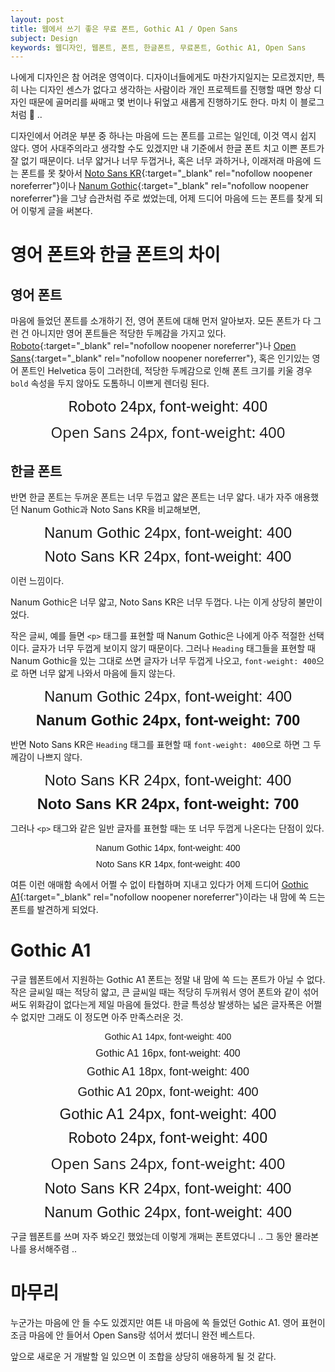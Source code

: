 ```yaml
---
layout: post
title: 웹에서 쓰기 좋은 무료 폰트, Gothic A1 / Open Sans
subject: Design
keywords: 웹디자인, 웹폰트, 폰트, 한글폰트, 무료폰트, Gothic A1, Open Sans
---
```


나에게 디자인은 참 어려운 영역이다.
디자이너들에게도 마찬가지일지는 모르겠지만,
특히 나는 디자인 센스가 없다고 생각하는 사람이라
개인 프로젝트를 진행할 때면 항상 디자인 때문에 골머리를 싸매고
몇 번이나 뒤엎고 새롭게 진행하기도 한다. 마치 이 블로그 처럼 🙂 ..

디자인에서 어려운 부분 중 하나는 마음에 드는 폰트를 고르는 일인데, 이것 역시 쉽지 않다.
영어 사대주의라고 생각할 수도 있겠지만
내 기준에서 한글 폰트 치고 이쁜 폰트가 잘 없기 때문이다.
너무 얇거나 너무 두껍거나, 혹은 너무 과하거나, 이래저래 마음에 드는 폰트를 못 찾아서
[Noto Sans KR](https://fonts.google.com/noto/specimen/Noto+Sans+KR){:target="_blank" rel="nofollow noopener noreferrer"}이나
[Nanum Gothic](https://fonts.google.com/specimen/Nanum+Gothic){:target="_blank" rel="nofollow noopener noreferrer"}을 그냥 습관처럼 주로 썼었는데,
어제 드디어 마음에 드는 폰트를 찾게 되어 이렇게 글을 써본다.

<link rel="preconnect" href="https://fonts.googleapis.com">
<link rel="preconnect" href="https://fonts.gstatic.com" crossorigin>
<link href="https://fonts.googleapis.com/css2?family=Gothic+A1:wght@100;200;300;400;500;600;700;800;900&family=Roboto:ital,wght@0,100;0,300;0,400;0,500;0,700;0,900;1,100;1,300;1,400;1,500;1,700;1,900&display=swap" rel="stylesheet">
<link href="https://fonts.googleapis.com/css2?family=Nanum+Gothic:wght@400;700;800&family=Noto+Sans+KR:wght@100;300;400;500;700;900&display=swap" rel="stylesheet">

# 영어 폰트와 한글 폰트의 차이

## 영어 폰트

마음에 들었던 폰트를 소개하기 전, 영어 폰트에 대해 먼저 알아보자.
모든 폰트가 다 그런 건 아니지만 영어 폰트들은 적당한 두께감을 가지고 있다.
[Roboto](https://fonts.google.com/specimen/Roboto){:target="_blank" rel="nofollow noopener noreferrer"}나
[Open Sans](https://fonts.google.com/specimen/Open+Sans){:target="_blank" rel="nofollow noopener noreferrer"},
혹은 인기있는 영어 폰트인 Helvetica 등이 그러한데,
적당한 두께감으로 인해 폰트 크기를 키울 경우 `bold` 속성을 두지 않아도 도톰하니 이쁘게 렌더링 된다.

<div style="font-size: 24px; text-align: center; font-family: 'Roboto', sans-serif">
  Roboto 24px, font-weight: 400
</div>

<div style="font-size: 24px; margin-top: 10px; text-align: center; font-family: 'Open Sans', sans-serif">
  Open Sans 24px, font-weight: 400
</div>

## 한글 폰트

반면 한글 폰트는 두꺼운 폰트는 너무 두껍고 얇은 폰트는 너무 얇다.
내가 자주 애용했던 Nanum Gothic과 Noto Sans KR을 비교해보면,

<div style="font-size: 24px; text-align: center; font-family: 'Nanum Gothic', sans-serif">
  Nanum Gothic 24px, font-weight: 400
</div>

<div style="font-size: 24px; margin-top: 10px; text-align: center; font-family: 'Noto Sans KR', sans-serif">
  Noto Sans KR 24px, font-weight: 400
</div>

이런 느낌이다.

Nanum Gothic은 너무 얇고, Noto Sans KR은 너무 두껍다.
나는 이게 상당히 불만이었다.

작은 글씨, 예를 들면 `<p>` 태그를 표현할 때 Nanum Gothic은 나에게 아주 적절한 선택이다.
글자가 너무 두껍게 보이지 않기 때문이다.
그러나 `Heading` 태그들을 표현할 때 Nanum Gothic을 있는 그대로 쓰면 글자가 너무 두껍게 나오고,
`font-weight: 400`으로 하면 너무 얇게 나와서 마음에 들지 않는다.

<div style="font-size: 24px; text-align: center; font-family: 'Nanum Gothic', sans-serif">
  Nanum Gothic 24px, font-weight: 400
</div>

<div style="font-size: 24px; text-align: center; font-family: 'Nanum Gothic', sans-serif; font-weight: 700; margin-top: 10px">
  Nanum Gothic 24px, font-weight: 700
</div>

반면 Noto Sans KR은 `Heading` 태그를 표현할 때 `font-weight: 400`으로 하면 그 두께감이 나쁘지 않다.

<div style="font-size: 24px; text-align: center; font-family: 'Noto Sans KR', sans-serif">
  Noto Sans KR 24px, font-weight: 400
</div>

<div style="font-size: 24px; margin-top: 10px; text-align: center; font-family: 'Noto Sans KR', sans-serif; font-weight: 700">
  Noto Sans KR 24px, font-weight: 700
</div>

그러나 `<p>` 태그와 같은 일반 글자를 표현할 때는 또 너무 두껍게 나온다는 단점이 있다.

<div style="font-size: 14px; text-align: center; font-family: 'Nanum Gothic', sans-serif">
  Nanum Gothic 14px, font-weight: 400
</div>

<div style="font-size: 14px; margin-top: 10px; text-align: center; font-family: 'Noto Sans KR', sans-serif">
  Noto Sans KR 14px, font-weight: 400
</div>

여튼 이런 애매함 속에서 어쩔 수 없이 타협하며 지내고 있다가
어제 드디어 [Gothic A1](https://fonts.google.com/specimen/Gothic+A1?query=gothic){:target="_blank" rel="nofollow noopener noreferrer"}이라는
내 맘에 쏙 드는 폰트를 발견하게 되었다.

# Gothic A1

구글 웹폰트에서 지원하는 Gothic A1 폰트는 정말 내 맘에 쏙 드는 폰트가 아닐 수 없다.
작은 글씨일 때는 적당히 얇고, 큰 글씨일 때는 적당히 두꺼워서
영어 폰트와 같이 섞어 써도 위화감이 없다는게 제일 마음에 들었다.
한글 특성상 발생하는 넓은 글자폭은 어쩔 수 없지만
그래도 이 정도면 아주 만족스러운 것.

<div style="font-size: 14px; text-align: center; font-family: 'Gothic A1', sans-serif">
  Gothic A1 14px, font-weight: 400
</div>

<div style="font-size: 16px; margin-top: 10px; text-align: center; font-family: 'Gothic A1', sans-serif">
  Gothic A1 16px, font-weight: 400
</div>

<div style="font-size: 18px; margin-top: 10px; text-align: center; font-family: 'Gothic A1', sans-serif">
  Gothic A1 18px, font-weight: 400
</div>

<div style="font-size: 20px; margin-top: 10px; text-align: center; font-family: 'Gothic A1', sans-serif">
  Gothic A1 20px, font-weight: 400
</div>

<div style="font-size: 24px; margin-top: 10px; text-align: center; font-family: 'Gothic A1', sans-serif">
  Gothic A1 24px, font-weight: 400
</div>

<div style="font-size: 24px; margin-top: 10px; text-align: center; font-family: 'Roboto', sans-serif">
  Roboto 24px, font-weight: 400
</div>

<div style="font-size: 24px; margin-top: 10px; text-align: center; font-family: 'Open Sans', sans-serif">
  Open Sans 24px, font-weight: 400
</div>

<div style="font-size: 24px; margin-top: 10px; text-align: center; font-family: 'Noto Sans KR', sans-serif">
  Noto Sans KR 24px, font-weight: 400
</div>

<div style="font-size: 24px; margin-top: 10px; text-align: center; font-family: 'Nanum Gothic', sans-serif">
  Nanum Gothic 24px, font-weight: 400
</div>

구글 웹폰트를 쓰며 자주 봐오긴 했었는데 이렇게 개쩌는 폰트였다니 ..
그 동안 몰라본 나를 용서해주렴 ..

# 마무리

누군가는 마음에 안 들 수도 있겠지만 여튼 내 마음에 쏙 들었던 Gothic A1.
영어 표현이 조금 마음에 안 들어서 Open Sans랑 섞어서 썼더니 완전 베스트다.

앞으로 새로운 거 개발할 일 있으면 이 조합을 상당히 애용하게 될 것 같다.
